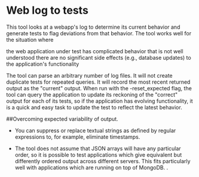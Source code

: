 # Web log to tests

This tool looks at a webapp's log to determine its current behavior and generate tests to flag deviations from that behavior. The tool works well for the situation where 

the web application under test has complicated behavior that is not well understood 
there are no significant side effects (e.g., database updates) to the application's functionality

The tool can parse an arbitrary number of log files. It will not create duplicate tests for repeated queries. It will record the most recent returned output as the "current" output.  When run with the -reset_expected flag, the tool can query the application to update its reckoning of the "correct" output for each of its tests, so if the application has evolving functionality, it is a quick and easy task to update the test to reflect the latest behavior.

##Overcoming expected variability of output.

 - You can suppress or replace textual strings as defined by regular expressions to, for example, eliminate timestamps.

 - The tool does not assume that JSON arrays will have any particular order, so it is possible to test applications which give equivalent but differently ordered output across different servers. This fits particularly well with applications which are running on top of MongoDB.
.
